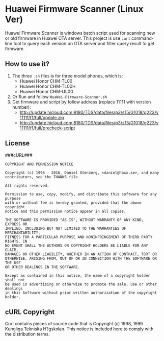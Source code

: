Huawei Firmware Scanner (Linux Ver)
=====

Huawei Firmware Scanner is windows batch script used for scanning new or old firmware in Huawei OTA server. This project is use ```curl``` command-line tool to query each version on OTA server and filter query result to get firmware.

How to use it?
-----

1. The three ```.sh``` files is for three model phones, which is:
    - Huawei Honor CHM-TL00
    - Huawei Honor CHM-TL00H
    - Huawei Honor CHM-UL00
2. Or Run and follow ```HuaWei-Firmware-Scanner.sh```
3. Get firmware and script by follow address (replace 11111 with version number):
    - http://update.hicloud.com:8180/TDS/data/files/p3/s15/G1018/g223/v11111/f1/full/update.zip
    - http://update.hicloud.com:8180/TDS/data/files/p3/s15/G1018/g223/v11111/f1/full/precheck-script

License
-----

###cURL###
```
COPYRIGHT AND PERMISSION NOTICE

Copyright (c) 1996 - 2016, Daniel Stenberg, <daniel@haxx.se>, and many
contributors, see the THANKS file.

All rights reserved.

Permission to use, copy, modify, and distribute this software for any purpose
with or without fee is hereby granted, provided that the above copyright
notice and this permission notice appear in all copies.

THE SOFTWARE IS PROVIDED "AS IS", WITHOUT WARRANTY OF ANY KIND, EXPRESS OR
IMPLIED, INCLUDING BUT NOT LIMITED TO THE WARRANTIES OF MERCHANTABILITY,
FITNESS FOR A PARTICULAR PURPOSE AND NONINFRINGEMENT OF THIRD PARTY RIGHTS. IN
NO EVENT SHALL THE AUTHORS OR COPYRIGHT HOLDERS BE LIABLE FOR ANY CLAIM,
DAMAGES OR OTHER LIABILITY, WHETHER IN AN ACTION OF CONTRACT, TORT OR
OTHERWISE, ARISING FROM, OUT OF OR IN CONNECTION WITH THE SOFTWARE OR THE USE
OR OTHER DEALINGS IN THE SOFTWARE.

Except as contained in this notice, the name of a copyright holder shall not
be used in advertising or otherwise to promote the sale, use or other dealings
in this Software without prior written authorization of the copyright holder.
```

cURL Copyright
-----

Curl contains pieces of source code that is Copyright (c) 1998, 1999 Kungliga Tekniska H?gskolan. This notice is included here to comply with the distribution terms.